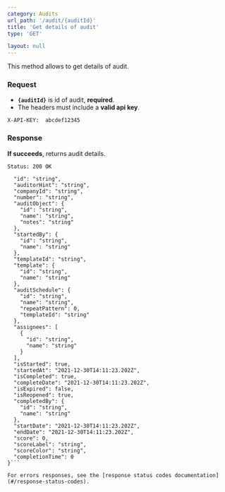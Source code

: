 ```yaml
---
category: Audits
url_path: '/audit/{auditId}'
title: 'Get details of audit'
type: 'GET'

layout: null
---
```


This method allows to get details of audit.

### Request
* **`{auditId}`** is id of audit, **required**.
* The headers must include a **valid api key**.

```X-API-KEY:  abcdef12345```

### Response

**If succeeds**, returns audit details.

```Status: 200 OK```

```{
  "id": "string",
  "auditorHint": "string",
  "companyId": "string",
  "number": "string",
  "auditObject": {
    "id": "string",
    "name": "string",
    "notes": "string"
  },
  "startedBy": {
    "id": "string",
    "name": "string"
  },
  "templateId": "string",
  "template": {
    "id": "string",
    "name": "string"
  },
  "auditSchedule": {
    "id": "string",
    "name": "string",
    "repeatPattern": 0,
    "templateId": "string"
  },
  "assignees": [
    {
      "id": "string",
      "name": "string"
    }
  ],
  "isStarted": true,
  "startedAt": "2021-12-30T14:11:23.202Z",
  "isCompleted": true,
  "completeDate": "2021-12-30T14:11:23.202Z",
  "isExpired": false,
  "isReopened": true,
  "completedBy": {
    "id": "string",
    "name": "string"
  },
  "startDate": "2021-12-30T14:11:23.202Z",
  "endDate": "2021-12-30T14:11:23.202Z",
  "score": 0,
  "scoreLabel": "string",
  "scoreColor": "string",
  "completionTime": 0
}```

For errors responses, see the [response status codes documentation](#/response-status-codes).
